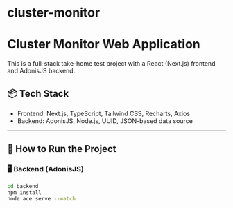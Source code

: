 # cluster-monitor
 
# Cluster Monitor Web Application

This is a full-stack take-home test project with a React (Next.js) frontend and AdonisJS backend.

## 📦 Tech Stack
- Frontend: Next.js, TypeScript, Tailwind CSS, Recharts, Axios
- Backend: AdonisJS, Node.js, UUID, JSON-based data source

---

## 🚀 How to Run the Project

### 🖥 Backend (AdonisJS)
```bash
cd backend
npm install
node ace serve --watch